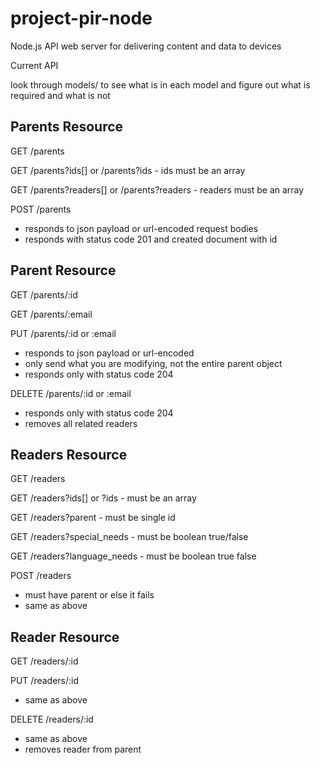 project-pir-node
================

Node.js API web server for delivering content and data to devices

Current API

look through models/ to see what is in each model and figure out what is required and what is not

## Parents Resource
GET /parents

GET /parents?ids[] or /parents?ids  - ids must be an array

GET /parents?readers[] or /parents?readers - readers must be an array

POST /parents  
 - responds to json payload or url-encoded request bodies
 - responds with status code 201 and created document with id

## Parent Resource
GET /parents/:id 

GET /parents/:email

PUT /parents/:id or :email  
 - responds to json payload or url-encoded
 - only send what you are modifying, not the entire parent object
 - responds only with status code 204

DELETE /parents/:id or :email  
 - responds only with status code 204
 - removes all related readers
 
## Readers Resource
GET /readers

GET /readers?ids[] or ?ids - must be an array

GET /readers?parent - must be single id

GET /readers?special\_needs - must be boolean true/false

GET /readers?language\_needs - must be boolean true false

POST /readers  
 - must have parent or else it fails
 - same as above

## Reader Resource
GET /readers/:id

PUT /readers/:id
 - same as above
 
DELETE /readers/:id  
 - same as above
 - removes reader from parent

